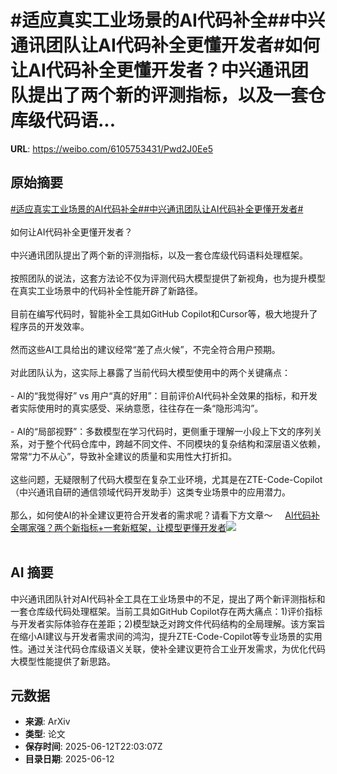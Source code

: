 # #适应真实工业场景的AI代码补全##中兴通讯团队让AI代码补全更懂开发者#如何让AI代码补全更懂开发者？中兴通讯团队提出了两个新的评测指标，以及一套仓库级代码语...

**URL**: https://weibo.com/6105753431/Pwd2J0Ee5

## 原始摘要

<a href="https://m.weibo.cn/search?containerid=231522type%3D1%26t%3D10%26q%3D%23%E9%80%82%E5%BA%94%E7%9C%9F%E5%AE%9E%E5%B7%A5%E4%B8%9A%E5%9C%BA%E6%99%AF%E7%9A%84AI%E4%BB%A3%E7%A0%81%E8%A1%A5%E5%85%A8%23&amp;extparam=%23%E9%80%82%E5%BA%94%E7%9C%9F%E5%AE%9E%E5%B7%A5%E4%B8%9A%E5%9C%BA%E6%99%AF%E7%9A%84AI%E4%BB%A3%E7%A0%81%E8%A1%A5%E5%85%A8%23" data-hide=""><span class="surl-text">#适应真实工业场景的AI代码补全#</span></a><a href="https://m.weibo.cn/search?containerid=231522type%3D1%26t%3D10%26q%3D%23%E4%B8%AD%E5%85%B4%E9%80%9A%E8%AE%AF%E5%9B%A2%E9%98%9F%E8%AE%A9AI%E4%BB%A3%E7%A0%81%E8%A1%A5%E5%85%A8%E6%9B%B4%E6%87%82%E5%BC%80%E5%8F%91%E8%80%85%23&amp;extparam=%23%E4%B8%AD%E5%85%B4%E9%80%9A%E8%AE%AF%E5%9B%A2%E9%98%9F%E8%AE%A9AI%E4%BB%A3%E7%A0%81%E8%A1%A5%E5%85%A8%E6%9B%B4%E6%87%82%E5%BC%80%E5%8F%91%E8%80%85%23" data-hide=""><span class="surl-text">#中兴通讯团队让AI代码补全更懂开发者#</span></a><br><br>如何让AI代码补全更懂开发者？<br><br>中兴通讯团队提出了两个新的评测指标，以及一套仓库级代码语料处理框架。<br><br>按照团队的说法，这套方法论不仅为评测代码大模型提供了新视角，也为提升模型在真实工业场景中的代码补全性能开辟了新路径。<br><br>目前在编写代码时，智能补全工具如GitHub Copilot和Cursor等，极大地提升了程序员的开发效率。<br><br>然而这些AI工具给出的建议经常“差了点火候”，不完全符合用户预期。<br><br>对此团队认为，这实际上暴露了当前代码大模型使用中的两个关键痛点：<br><br>- AI的“我觉得好” vs 用户“真的好用”：目前评价AI代码补全效果的指标，和开发者实际使用时的真实感受、采纳意愿，往往存在一条“隐形鸿沟”。<br><br>- AI的“局部视野”：多数模型在学习代码时，更侧重于理解一小段上下文的序列关系，对于整个代码仓库中，跨越不同文件、不同模块的复杂结构和深层语义依赖，常常“力不从心”，导致补全建议的质量和实用性大打折扣。<br><br>这些问题，无疑限制了代码大模型在复杂工业环境，尤其是在ZTE-Code-Copilot（中兴通讯自研的通信领域代码开发助手）这类专业场景中的应用潜力。<br><br>那么，如何使AI的补全建议更符合开发者的需求呢？请看下方文章～ <a href="https://weibo.com/ttarticle/p/show?id=2309405176766368186669" data-hide=""><span class="url-icon"><img style="width: 1rem;height: 1rem" src="https://h5.sinaimg.cn/upload/2015/09/25/3/timeline_card_small_article_default.png" referrerpolicy="no-referrer"></span><span class="surl-text">AI代码补全哪家强？两个新指标+一套新框架，让模型更懂开发者</span></a><img style="" src="https://tvax2.sinaimg.cn/large/006Fd7o3gy1i2cnc2pd6ej30ks0bptal.jpg" referrerpolicy="no-referrer"><br><br>

## AI 摘要

中兴通讯团队针对AI代码补全工具在工业场景中的不足，提出了两个新评测指标和一套仓库级代码处理框架。当前工具如GitHub Copilot存在两大痛点：1)评价指标与开发者实际体验存在差距；2)模型缺乏对跨文件代码结构的全局理解。该方案旨在缩小AI建议与开发者需求间的鸿沟，提升ZTE-Code-Copilot等专业场景的实用性。通过关注代码仓库级语义关联，使补全建议更符合工业开发需求，为优化代码大模型性能提供了新思路。

## 元数据

- **来源**: ArXiv
- **类型**: 论文
- **保存时间**: 2025-06-12T22:03:07Z
- **目录日期**: 2025-06-12
